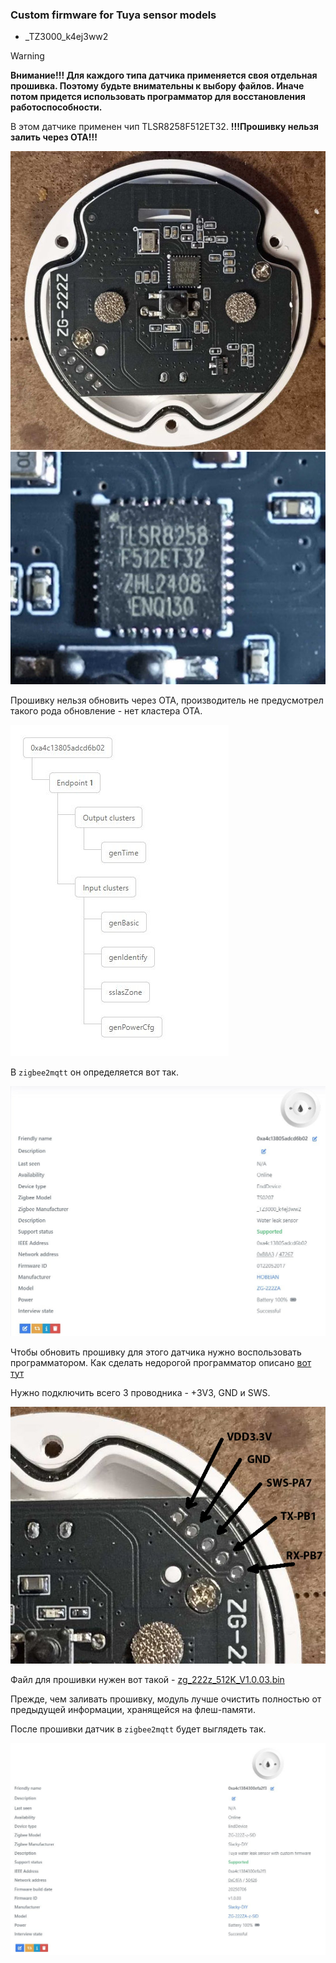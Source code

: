 ### Custom firmware for Tuya sensor models

- _TZ3000_k4ej3ww2

> [!WARNING]
> **Внимание!!! Для каждого типа датчика применяется своя отдельная прошивка. Поэтому будьте внимательны к выбору файлов. Иначе потом придется использовать программатор для восстановления работоспособности.**

В этом датчике применен чип TLSR8258F512ET32. **!!!Прошивку нельзя залить через ОТА!!!**

<img src="doc/images/board4.jpg"/>

<img src="doc/images/tlsr8258f512et32.jpg"/>

Прошивку нельзя обновить через ОТА, производитель не предусмотрел такого рода обновление - нет кластера ОТА.

<img src="doc/images/cluster_without_ota.jpg"/>

В `zigbee2mqtt` он определяется вот так.

<img src="doc/images/about_tz3000_k4ej3ww2_512k.jpg"/>

Чтобы обновить прошивку для этого датчика нужно воспользовать программатором. Как сделать недорогой программатор описано [вот тут](https://github.com/pvvx/TLSRPGM)

Нужно подключить всего 3 проводника - +3V3, GND и SWS.

<img src="doc/images/board_zg-222z_pins.jpg"/>

Файл для прошивки нужен вот такой - [zg_222z_512K_V1.0.03.bin](bin/zg_222z_512K_V1.0.03.bin)

Прежде, чем заливать прошивку, модуль лучше очистить полностью от предыдущей информации, хранящейся на флеш-памяти.

После прошивки датчик в `zigbee2mqtt` будет выглядеть так.

<img src="doc/images/about_zg_222z.jpg"/>
